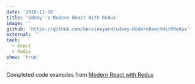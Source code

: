 ```yaml
---
date: '2018-11-16'
title: 'Udemy''s Modern React With Redux'
image: ''
github: 'https://github.com/benvineyard/udemy-ModernReactWithRedux'
external: ''
tech:
  - React
  - Redux
show: 'true'
---
```


Completed code examples from [Modern React with Redux](https://udemy.com/react-redux)

